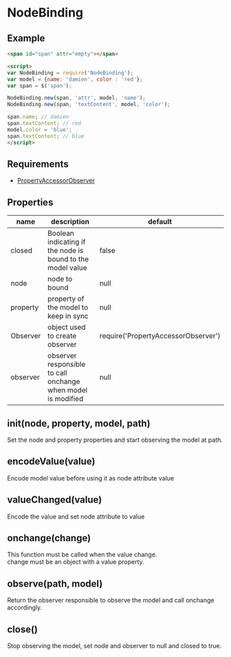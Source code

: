NodeBinding
=====================

## Example

```html
<span id="span" attr="empty"></span>

<script>
var NodeBinding = require('NodeBinding');
var model = {name: 'damien', color : 'red'};
var span = $('span');

NodeBinding.new(span, 'attr', model, 'name');
NodeBinding.new(span, 'textContent', model, 'color');

span.name; // damien
span.textContent; // red
model.color = 'blue';
span.textContent; // blue
</script>
```

## Requirements

- [PropertyAccessorObserver](https://github.com/dmail/nodesite/tree/master/app/node_modules/PropertyAccessorObserver)

## Properties

name | description | default
---- | ----------- | --------------
closed | Boolean indicating if the node is bound to the model value  | false
node | node to bound | null
property | property of the model to keep in sync | null
Observer | object used to create observer | require('PropertyAccessorObserver')
observer | observer responsible to call onchange when model is modified | null

## init(node, property, model, path)

Set the node and property properties and start observing the model at path.

## encodeValue(value)

Encode model value before using it as node attribute value

## valueChanged(value)

Encode the value and set node attribute to value

## onchange(change)

This function must be called when the value change.  
change must be an object with a value property.

## observe(path, model)

Return the observer responsible to observe the model and call onchange accordingly.

## close()

Stop observing the model, set node and observer to null and closed to true.

